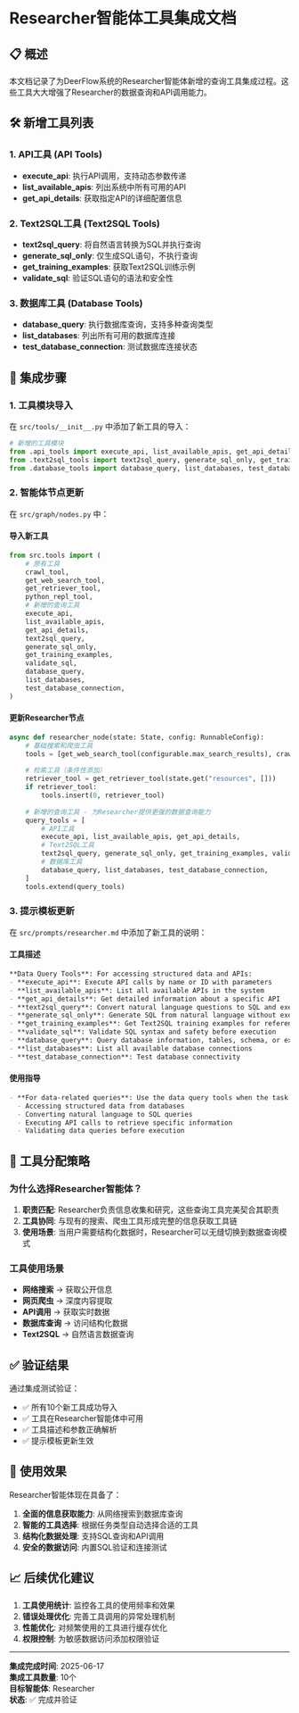 # Researcher智能体工具集成文档

## 📋 概述

本文档记录了为DeerFlow系统的Researcher智能体新增的查询工具集成过程。这些工具大大增强了Researcher的数据查询和API调用能力。

## 🛠️ 新增工具列表

### 1. API工具 (API Tools)
- **execute_api**: 执行API调用，支持动态参数传递
- **list_available_apis**: 列出系统中所有可用的API
- **get_api_details**: 获取指定API的详细配置信息

### 2. Text2SQL工具 (Text2SQL Tools)
- **text2sql_query**: 将自然语言转换为SQL并执行查询
- **generate_sql_only**: 仅生成SQL语句，不执行查询
- **get_training_examples**: 获取Text2SQL训练示例
- **validate_sql**: 验证SQL语句的语法和安全性

### 3. 数据库工具 (Database Tools)
- **database_query**: 执行数据库查询，支持多种查询类型
- **list_databases**: 列出所有可用的数据库连接
- **test_database_connection**: 测试数据库连接状态

## 🔧 集成步骤

### 1. 工具模块导入
在 `src/tools/__init__.py` 中添加了新工具的导入：

```python
# 新增的工具模块
from .api_tools import execute_api, list_available_apis, get_api_details
from .text2sql_tools import text2sql_query, generate_sql_only, get_training_examples, validate_sql
from .database_tools import database_query, list_databases, test_database_connection
```

### 2. 智能体节点更新
在 `src/graph/nodes.py` 中：

#### 导入新工具
```python
from src.tools import (
    # 原有工具
    crawl_tool,
    get_web_search_tool,
    get_retriever_tool,
    python_repl_tool,
    # 新增的查询工具
    execute_api,
    list_available_apis,
    get_api_details,
    text2sql_query,
    generate_sql_only,
    get_training_examples,
    validate_sql,
    database_query,
    list_databases,
    test_database_connection,
)
```

#### 更新Researcher节点
```python
async def researcher_node(state: State, config: RunnableConfig):
    # 基础搜索和爬虫工具
    tools = [get_web_search_tool(configurable.max_search_results), crawl_tool]
    
    # 检索工具（条件性添加）
    retriever_tool = get_retriever_tool(state.get("resources", []))
    if retriever_tool:
        tools.insert(0, retriever_tool)
    
    # 新增的查询工具 - 为Researcher提供更强的数据查询能力
    query_tools = [
        # API工具
        execute_api, list_available_apis, get_api_details,
        # Text2SQL工具
        text2sql_query, generate_sql_only, get_training_examples, validate_sql,
        # 数据库工具
        database_query, list_databases, test_database_connection,
    ]
    tools.extend(query_tools)
```

### 3. 提示模板更新
在 `src/prompts/researcher.md` 中添加了新工具的说明：

#### 工具描述
```markdown
**Data Query Tools**: For accessing structured data and APIs:
- **execute_api**: Execute API calls by name or ID with parameters
- **list_available_apis**: List all available APIs in the system
- **get_api_details**: Get detailed information about a specific API
- **text2sql_query**: Convert natural language questions to SQL and execute them
- **generate_sql_only**: Generate SQL from natural language without execution
- **get_training_examples**: Get Text2SQL training examples for reference
- **validate_sql**: Validate SQL syntax and safety before execution
- **database_query**: Query database information, tables, schema, or execute custom SQL
- **list_databases**: List all available database connections
- **test_database_connection**: Test database connectivity
```

#### 使用指导
```markdown
- **For data-related queries**: Use the data query tools when the task involves:
  - Accessing structured data from databases
  - Converting natural language to SQL queries
  - Executing API calls to retrieve specific information
  - Validating data queries before execution
```

## 🎯 工具分配策略

### 为什么选择Researcher智能体？
1. **职责匹配**: Researcher负责信息收集和研究，这些查询工具完美契合其职责
2. **工具协同**: 与现有的搜索、爬虫工具形成完整的信息获取工具链
3. **使用场景**: 当用户需要结构化数据时，Researcher可以无缝切换到数据查询模式

### 工具使用场景
- **网络搜索** → 获取公开信息
- **网页爬虫** → 深度内容提取
- **API调用** → 获取实时数据
- **数据库查询** → 访问结构化数据
- **Text2SQL** → 自然语言数据查询

## ✅ 验证结果

通过集成测试验证：
- ✅ 所有10个新工具成功导入
- ✅ 工具在Researcher智能体中可用
- ✅ 工具描述和参数正确解析
- ✅ 提示模板更新生效

## 🚀 使用效果

Researcher智能体现在具备了：
1. **全面的信息获取能力**: 从网络搜索到数据库查询
2. **智能的工具选择**: 根据任务类型自动选择合适的工具
3. **结构化数据处理**: 支持SQL查询和API调用
4. **安全的数据访问**: 内置SQL验证和连接测试

## 📈 后续优化建议

1. **工具使用统计**: 监控各工具的使用频率和效果
2. **错误处理优化**: 完善工具调用的异常处理机制
3. **性能优化**: 对频繁使用的工具进行缓存优化
4. **权限控制**: 为敏感数据访问添加权限验证

---

**集成完成时间**: 2025-06-17  
**集成工具数量**: 10个  
**目标智能体**: Researcher  
**状态**: ✅ 完成并验证
